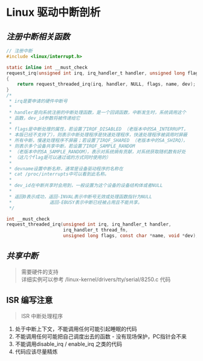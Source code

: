 # **Linux 驱动中断剖析**

## ***注册中断相关函数***
```C
// 注册中断
#include <linux/interrupt.h>

static inline int __must_check
request_irq(unsigned int irq, irq_handler_t handler, unsigned long flags, const char *name, void *dev)
{
    return request_threaded_irq(irq, handler, NULL, flags, name, dev);
}
/*
 * irq是要申请的硬件中断号
 *
 * handler是向系统注册的中断处理函数，是一个回调函数，中断发生时，系统调用这个
 * 函数，dev_id参数将被传递给它
 *
 * flags是中断处理的属性，若设置了IRQF_DISABLED （老版本中的SA_INTERRUPT，
 * 本版已经不支持了），则表示中断处理程序是快速处理程序，快速处理程序被调用时屏蔽
 * 所有中断，慢速处理程序不屏蔽；若设置了IRQF_SHARED （老版本中的SA_SHIRQ），
 * 则表示多个设备共享中断，若设置了IRQF_SAMPLE_RANDOM
 * （老版本中的SA_SAMPLE_RANDOM），表示对系统熵有贡献，对系统获取随机数有好处
 * （这几个flag是可以通过或的方式同时使用的）
 *
 * devname设置中断名称，通常是设备驱动程序的名称在
 * cat /proc/interrupts中可以看到此名称。
 *
 * dev_id在中断共享时会用到，一般设置为这个设备的设备结构体或者NULL
 *
 * 返回0表示成功，返回-INVAL表示中断号无效或处理函数指针为NULL
 *              返回-EBUSY表示中断已经被占用且不能共享。
 */

int __must_check
request_threaded_irq(unsigned int irq, irq_handler_t handler,
                     irq_handler_t thread_fn,
                     unsigned long flags, const char *name, void *dev);
```

## ***共享中断***
> 需要硬件的支持  
> 详细实例可以参考 /linux-kernel/drivers/tty/serial/8250.c 代码

## ISR 编写注意

> ISR 中断处理程序  
1. 处于中断上下文，不能调用任何可能引起睡眠的代码
2. 不能调用任何可能把自己调度出去的函数 - 没有现场保护，PC指针会不来
3. 不能调用disable_irq / enable_irq 之类的代码
4. 代码应该尽量精炼